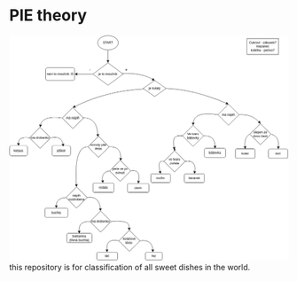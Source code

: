 # PIE theory
![Diagram](diagram.png)
this repository is for classification of all sweet dishes in the world.
